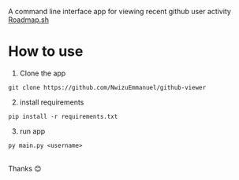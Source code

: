 A command line interface app for viewing recent github user activity<br>
[Roadmap.sh](https://roadmap.sh/projects/github-user-activity)

# How to use
1. Clone the app
```
git clone https://github.com/NwizuEmmanuel/github-viewer
```
2. install requirements
```
pip install -r requirements.txt
```
3. run app
```
py main.py <username>
```
<br>
Thanks 😊